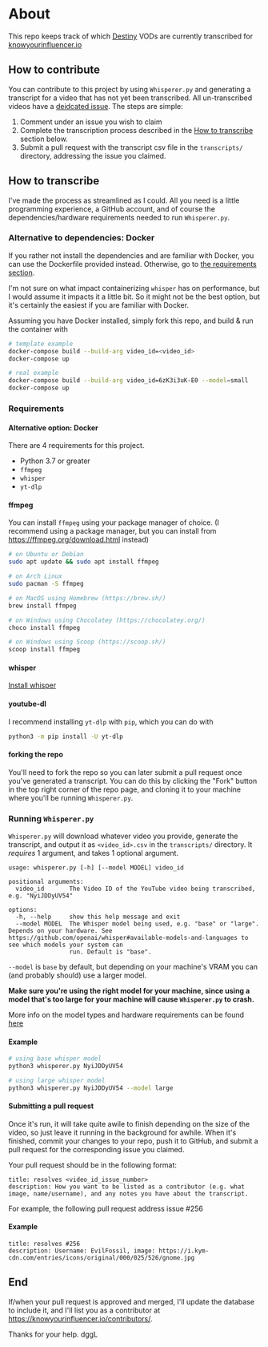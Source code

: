 # About

This repo keeps track of which [Destiny](https://www.youtube.com/user/destiny) VODs are currently transcribed for [knowyourinfluencer.io](https://knowyourinfluencer.io/destiny/)

## How to contribute

You can contribute to this project by using `Whisperer.py` and generating a transcript for a video that has not yet been transcribed. All un-transcribed videos have a [deidcated issue](https://github.com/Ethan0429/destiny-transcript-db/issues). The steps are simple:

1. Comment under an issue you wish to claim
2. Complete the transcription process described in the [How to transcribe](#how-to-transcribe) section below.
3. Submit a pull request with the transcript csv file in the `transcripts/` directory, addressing the issue you claimed.

## How to transcribe

I've made the process as streamlined as I could. All you need is a little programming experience, a GitHub account, and of course the dependencies/hardware requirements needed to run `Whisperer.py`.

### Alternative to dependencies: Docker

If you rather not install the dependencies and are familiar with Docker, you can use the Dockerfile provided instead. Otherwise, go to [the requirements section](###requirements).

I'm not sure on what impact containerizing `whisper` has on performance, but I would assume it impacts it a little bit. So it might not be the best option, but it's certainly the easiest if you are familiar with Docker.

Assuming you have Docker installed, simply fork this repo, and build & run the container with

```bash
# template example
docker-compose build --build-arg video_id=<video_id>
docker-compose up

# real example
docker-compose build --build-arg video_id=6zK3i3uK-E0 --model=small
docker-compose up
```
### Requirements

#### Alternative option: Docker


There are 4 requirements for this project.

- Python 3.7 or greater
- `ffmpeg`
- `whisper`
- `yt-dlp`

#### ffmpeg

You can install `ffmpeg` using your package manager of choice. (I recommend using a package manager, but you can install from https://ffmpeg.org/download.html instead)

```bash
# on Ubuntu or Debian
sudo apt update && sudo apt install ffmpeg

# on Arch Linux
sudo pacman -S ffmpeg

# on MacOS using Homebrew (https://brew.sh/)
brew install ffmpeg

# on Windows using Chocolatey (https://chocolatey.org/)
choco install ffmpeg

# on Windows using Scoop (https://scoop.sh/)
scoop install ffmpeg
```

#### whisper

[Install whisper](https://github.com/openai/whisper#setup)

#### youtube-dl

I recommend installing `yt-dlp` with `pip`, which you can do with

```bash
python3 -m pip install -U yt-dlp
```

#### forking the repo

You'll need to fork the repo so you can later submit a pull request once you've generated a transcript. You can do this by clicking the "Fork" button in the top right corner of the repo page, and cloning it to your machine where you'll be running `Whisperer.py`.

### Running `Whisperer.py`

`Whisperer.py` will download whatever video you provide, generate the transcript, and output it as `<video_id>.csv` in the `transcripts/` directory. It *requires* 1 argument, and takes 1 optional argument.

```
usage: whisperer.py [-h] [--model MODEL] video_id

positional arguments:
  video_id       The Video ID of the YouTube video being transcribed, e.g. "NyiJDDyUV54"

options:
  -h, --help     show this help message and exit
  --model MODEL  The Whisper model being used, e.g. "base" or "large". Depends on your hardware. See https://github.com/openai/whisper#available-models-and-languages to see which models your system can
                 run. Default is "base".
```

`--model` is `base` by default, but depending on your machine's VRAM you can (and probably should) use a larger model. 

**Make sure you're using the right model for your machine, since using a model that's too large for your machine will cause `Whisperer.py` to crash.**

More info on the model types and hardware requirements can be found [here](https://github.com/openai/whisper#available-models-and-languages)

#### Example

```bash
# using base whisper model
python3 whisperer.py NyiJDDyUV54

# using large whisper model
python3 whisperer.py NyiJDDyUV54 --model large
```

#### Submitting a pull request

Once it's run, it will take quite awile to finish depending on the size of the video, so just leave it running in the background for awhile. When it's finished, commit your changes to your repo, push it to GitHub, and submit a pull request for the corresponding issue you claimed.

Your pull request should be in the following format:

```
title: resolves <video_id_issue_number>
description: How you want to be listed as a contributor (e.g. what image, name/username), and any notes you have about the transcript.
```

For example, the following pull request address issue #256
#### Example

```
title: resolves #256
description: Username: EvilFossil, image: https://i.kym-cdn.com/entries/icons/original/000/025/526/gnome.jpg
```

## End

If/when your pull request is approved and merged, I'll update the database to include it, and I'll list you as a contributor at https://knowyourinfluencer.io/contributors/.

Thanks for your help. dggL
